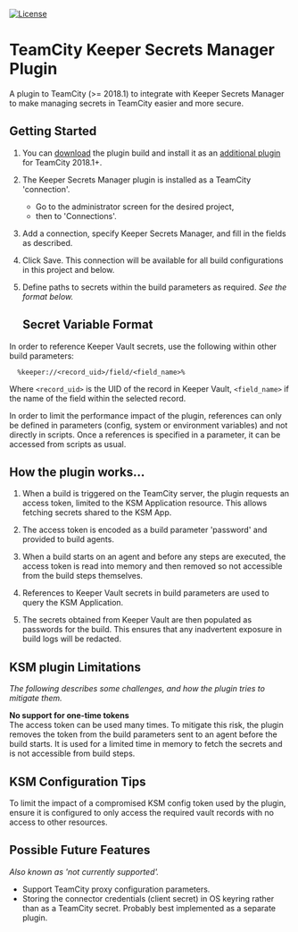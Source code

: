 [![License](https://img.shields.io/badge/License-MIT-green.svg)](https://opensource.org/licenses/MIT)

# TeamCity Keeper Secrets Manager Plugin

A plugin to TeamCity (>= 2018.1) to integrate with Keeper Secrets Manager to make managing secrets in TeamCity easier and more secure.

## Getting Started

1. You can [download](https://github.com/keeper-security/secrets-manager/releases) the plugin build and install it as an [additional plugin](https://confluence.jetbrains.com/display/TCDL/Installing+Additional+Plugins) for TeamCity 2018.1+.
2. The Keeper Secrets Manager plugin is installed as a TeamCity 'connection'.
   + Go to the administrator screen for the desired project,
   + then to 'Connections'.
3. Add a connection, specify Keeper Secrets Manager, and fill in the fields as described.
4. Click Save. This connection will be available for all build configurations in this project and below.
5. Define paths to secrets within the build parameters as required.
   _See the format below._

    ## Secret Variable Format

In order to reference Keeper Vault secrets, use the following within other build parameters:

```
  %keeper://<record_uid>/field/<field_name>%
```

Where `<record_uid>` is the UID of the record in Keeper Vault, `<field_name>` if the name of the field within the selected record.

In order to limit the performance impact of the plugin, references can only be defined in parameters (config, system or environment variables) and not directly in scripts. Once a references is specified in a parameter, it can be accessed from scripts as usual.

## How the plugin works...

1. When a build is triggered on the TeamCity server, the plugin requests an access token, limited to the KSM Application resource. This allows fetching secrets shared to the KSM App.
   
2. The access token is encoded as a build parameter 'password' and provided to build agents.

3. When a build starts on an agent and before any steps are executed, the access token is read into memory and then removed so not accessible from the build steps themselves.
   
4. References to Keeper Vault secrets in build parameters are used to query the KSM Application.
    
5. The secrets obtained from Keeper Vault are then populated as passwords for the build. This ensures that any inadvertent exposure in build logs will be redacted.
   

## KSM plugin Limitations

_The following describes some challenges, and how the plugin tries to mitigate them._

**No support for one-time tokens**  
The access token can be used many times. To mitigate this risk, the plugin removes the token from the build parameters sent to an agent before the build starts. It is used for a limited time in memory to fetch the secrets and is not accessible from build steps.

## KSM Configuration Tips

To limit the impact of a compromised KSM config token used by the plugin, ensure it is configured to only access the required vault records with no access to other resources.

## Possible Future Features

_Also known as 'not currently supported'._

* Support TeamCity proxy configuration parameters.
* Storing the connector credentials (client secret) in OS keyring rather than as a TeamCity secret. Probably best implemented as a separate plugin.
